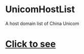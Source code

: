 # UnicomHostList
A host domain list of China Unicom
# [Click to see](https://github.com/jiangbeth/UnicomHostList/blob/main/List)
